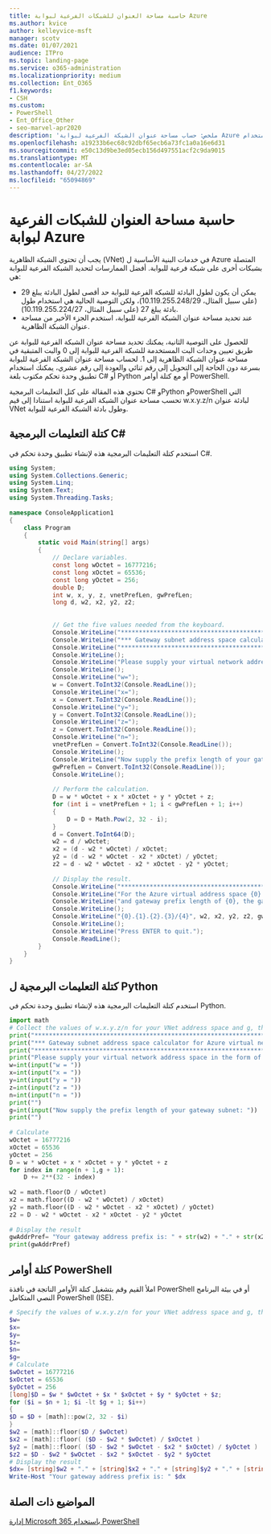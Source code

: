 ```yaml
---
title: حاسبة مساحة العنوان للشبكات الفرعية لبوابة Azure
ms.author: kvice
author: kelleyvice-msft
manager: scotv
ms.date: 01/07/2021
audience: ITPro
ms.topic: landing-page
ms.service: o365-administration
ms.localizationpriority: medium
ms.collection: Ent_O365
f1.keywords:
- CSH
ms.custom:
- PowerShell
- Ent_Office_Other
- seo-marvel-apr2020
description: 'ملخص: حساب مساحة عنوان الشبكة الفرعية لبوابة Azure باستخدام C3 أو Python أو PowerShell.'
ms.openlocfilehash: a19233b6ec68c92dbf65ecb6a73fc1a0a16e6d31
ms.sourcegitcommit: e50c13d9be3ed05ecb156d497551acf2c9da9015
ms.translationtype: MT
ms.contentlocale: ar-SA
ms.lasthandoff: 04/27/2022
ms.locfileid: "65094869"
---
```

# <a name="address-space-calculator-for-azure-gateway-subnets"></a>حاسبة مساحة العنوان للشبكات الفرعية لبوابة Azure

يجب أن تحتوي الشبكة الظاهرية (VNet) في خدمات البنية الأساسية ل Azure المتصلة بشبكات أخرى على شبكة فرعية للبوابة. أفضل الممارسات لتحديد الشبكة الفرعية للبوابة هي:

- يمكن أن يكون لطول البادئة للشبكة الفرعية للبوابة حد أقصى لطول البادئة يبلغ 29 (على سبيل المثال، 10.119.255.248/29)، ولكن التوصية الحالية هي استخدام طول بادئة يبلغ 27 (على سبيل المثال، 10.119.255.224/27).
- عند تحديد مساحة عنوان الشبكة الفرعية للبوابة، استخدم الجزء الأخير من مساحة عنوان الشبكة الظاهرية.

للحصول على التوصية الثانية، يمكنك تحديد مساحة عنوان الشبكة الفرعية للبوابة عن طريق تعيين وحدات البت المستخدمة للشبكة الفرعية للبوابة إلى 0 والبت المتبقية في مساحة عنوان الشبكة الظاهرية إلى 1. لحساب مساحة عنوان الشبكة الفرعية للبوابة بسرعة دون الحاجة إلى التحويل إلى رقم ثنائي والعودة إلى رقم عشري، يمكنك استخدام تطبيق وحدة تحكم مكتوب بلغة C# أو Python أو مع كتلة أوامر PowerShell.

تحتوي هذه المقالة على كتل التعليمات البرمجية C# وPython وPowerShell التي تحسب مساحة عنوان الشبكة الفرعية للبوابة استنادا إلى قيم w.x.y.z/n لبادئة عنوان VNet وطول بادئة الشبكة الفرعية للبوابة.

## <a name="c-code-block"></a>كتلة التعليمات البرمجية C#

استخدم كتلة التعليمات البرمجية هذه لإنشاء تطبيق وحدة تحكم في C#.

```c#
using System; 
using System.Collections.Generic; 
using System.Linq; 
using System.Text; 
using System.Threading.Tasks; 
 
namespace ConsoleApplication1 
{ 
    class Program 
    { 
        static void Main(string[] args) 
        { 
            // Declare variables. 
            const long wOctet = 16777216;  
            const long xOctet = 65536; 
            const long yOctet = 256; 
            double D; 
            int w, x, y, z, vnetPrefLen, gwPrefLen; 
            long d, w2, x2, y2, z2; 
             
 
            // Get the five values needed from the keyboard. 
            Console.WriteLine("**************************************************************************"); 
            Console.WriteLine("*** Gateway subnet address space calculator for Azure virtual networks ***");             
            Console.WriteLine("**************************************************************************");  
            Console.WriteLine(); 
            Console.WriteLine("Please supply your virtual network address space in the form of w.x.y.z/n."); 
            Console.WriteLine(); 
            Console.WriteLine("w="); 
            w = Convert.ToInt32(Console.ReadLine()); 
            Console.WriteLine("x="); 
            x = Convert.ToInt32(Console.ReadLine()); 
            Console.WriteLine("y="); 
            y = Convert.ToInt32(Console.ReadLine()); 
            Console.WriteLine("z="); 
            z = Convert.ToInt32(Console.ReadLine()); 
            Console.WriteLine("n="); 
            vnetPrefLen = Convert.ToInt32(Console.ReadLine()); 
            Console.WriteLine(); 
            Console.WriteLine("Now supply the prefix length of your gateway subnet:"); 
            gwPrefLen = Convert.ToInt32(Console.ReadLine()); 
            Console.WriteLine(); 
 
            // Perform the calculation. 
            D = w * wOctet + x * xOctet + y * yOctet + z; 
            for (int i = vnetPrefLen + 1; i < gwPrefLen + 1; i++) 
            { 
                D = D + Math.Pow(2, 32 - i); 
            } 
            d = Convert.ToInt64(D); 
            w2 = d / wOctet; 
            x2 = (d - w2 * wOctet) / xOctet;  
            y2 = (d - w2 * wOctet - x2 * xOctet) / yOctet; 
            z2 = d - w2 * wOctet - x2 * xOctet - y2 * yOctet; 
             
            // Display the result.             
            Console.WriteLine("**************************************************************************");  
            Console.WriteLine("For the Azure virtual address space {0}.{1}.{2}.{3}/{4}", w, x, y, z, vnetPrefLen); 
            Console.WriteLine("and gateway prefix length of {0}, the gateway subnet address space is:", gwPrefLen); 
            Console.WriteLine(); 
            Console.WriteLine("{0}.{1}.{2}.{3}/{4}", w2, x2, y2, z2, gwPrefLen); 
            Console.WriteLine(); 
            Console.WriteLine("Press ENTER to quit."); 
            Console.ReadLine(); 
        } 
    } 
} 
```

## <a name="python-code-block"></a>كتلة التعليمات البرمجية ل Python

استخدم كتلة التعليمات البرمجية هذه لإنشاء تطبيق وحدة تحكم في Python.

```python
import math 
# Collect the values of w.x.y.z/n for your VNet address space and g, the prefix length of your gateway subnet 
print("**************************************************************************")  
print("*** Gateway subnet address space calculator for Azure virtual networks ***")  
print("**************************************************************************\n")   
print("Please supply your virtual network address space in the form of w.x.y.z/n.");  
w=int(input("w = ")) 
x=int(input("x = ")) 
y=int(input("y = ")) 
z=int(input("z = ")) 
n=int(input("n = ")) 
print("")  
g=int(input("Now supply the prefix length of your gateway subnet: ")) 
print("")  
 
# Calculate  
wOctet = 16777216  
xOctet = 65536  
yOctet = 256  
D = w * wOctet + x * xOctet + y * yOctet + z 
for index in range(n + 1,g + 1): 
    D += 2**(32 - index)  
 
w2 = math.floor(D / wOctet)  
x2 = math.floor((D - w2 * wOctet) / xOctet) 
y2 = math.floor((D - w2 * wOctet - x2 * xOctet) / yOctet) 
z2 = D - w2 * wOctet - x2 * xOctet - y2 * yOctet  
 
# Display the result  
gwAddrPref= "Your gateway address prefix is: " + str(w2) + "." + str(x2) + "." + str(y2) + "." + str(z2) + "/" + str(g)  
print(gwAddrPref) 
```


## <a name="powershell-command-block"></a>كتلة أوامر PowerShell

املأ القيم وقم بتشغيل كتلة الأوامر الناتجة في نافذة PowerShell أو في بيئة البرنامج النصي المتكامل PowerShell (ISE).

```powershell
# Specify the values of w.x.y.z/n for your VNet address space and g, the prefix length of your gateway subnet: 
$w= 
$x= 
$y= 
$z= 
$n= 
$g= 
# Calculate 
$wOctet = 16777216 
$xOctet = 65536 
$yOctet = 256 
[long]$D = $w * $wOctet + $x * $xOctet + $y * $yOctet + $z; 
for ($i = $n + 1; $i -lt $g + 1; $i++) 
{ 
$D = $D + [math]::pow(2, 32 - $i) 
} 
$w2 = [math]::floor($D / $wOctet) 
$x2 = [math]::floor( ($D - $w2 * $wOctet) / $xOctet ) 
$y2 = [math]::floor( ($D - $w2 * $wOctet - $x2 * $xOctet) / $yOctet ) 
$z2 = $D - $w2 * $wOctet - $x2 * $xOctet - $y2 * $yOctet 
# Display the result 
$dx= [string]$w2 + "." + [string]$x2 + "." + [string]$y2 + "." + [string]$z2 + "/" + [string]$g 
Write-Host "Your gateway address prefix is: " $dx
```
    
## <a name="related-topics"></a>المواضيع ذات الصلة

[إدارة Microsoft 365 باستخدام PowerShell](manage-microsoft-365-with-microsoft-365-powershell.md)